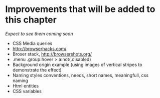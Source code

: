 ﻿# Improvements that will be added to this chapter
*Expect to see them coming soon*

- CSS Media queries
- http://browserhacks.com/
- Broser stack, http://browsershots.org/
- .menu .group:hover > a:not(.disabled)
- Background origin example (using images of vertical stripes to demonstrate the effect)
- Naming styles conventions, needs, short names, meaningfull, css naming
- Html entities
- CSS variables